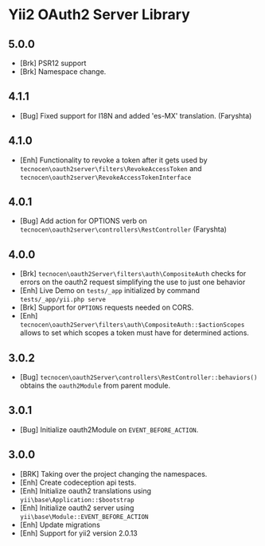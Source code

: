 Yii2 OAuth2 Server Library
==========================

5.0.0
-----

- [Brk] PSR12 support
- [Brk] Namespace change.

4.1.1
-----

- [Bug] Fixed support for I18N and added 'es-MX' translation.
  (Faryshta)

4.1.0
-----

- [Enh] Functionality to revoke a token after it gets used by
  `tecnocen\oauth2server\filters\RevokeAccessToken` and
  `tecnocen\oauth2server\RevokeAccessTokenInterface`

4.0.1
-----

- [Bug] Add action for OPTIONS verb on
  `tecnocen\oauth2server\controllers\RestController` (Faryshta)


4.0.0
-----

- [Brk] `tecnocen\oauth2Server\filters\auth\CompositeAuth` checks for errors on
  the oauth2 request simplifying the use to just one behavior
- [Enh] Live Demo on `tests/_app` initialized by command
  `tests/_app/yii.php serve`
- [Brk] Support for `OPTIONS` requests needed on CORS.
- [Enh] `tecnocen\oauth2Server\filters\auth\CompositeAuth::$actionScopes`
  allows to set which scopes a token must have for determined actions.


3.0.2
-----

- [Bug] `tecnocen\oauth2Server\controllers\RestController::behaviors()`
  obtains the `oauth2Module` from parent module.


3.0.1
-----

- [Bug] Initialize oauth2Module on `EVENT_BEFORE_ACTION`.

3.0.0
-----

- [BRK] Taking over the project changing the namespaces.
- [Enh] Create codeception api tests.
- [Enh] Initialize oauth2 translations using `yii\base\Application::$bootstrap`
- [Enh] Initialize oauth2 server using `yii\base\Module::EVENT_BEFORE_ACTION`
- [Enh] Update migrations
- [Enh] Support for yii2 version 2.0.13
